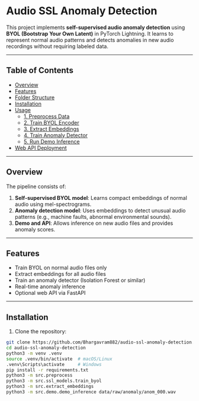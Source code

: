# Audio SSL Anomaly Detection

This project implements **self-supervised audio anomaly detection** using **BYOL (Bootstrap Your Own Latent)** in PyTorch Lightning. It learns to represent normal audio patterns and detects anomalies in new audio recordings without requiring labeled data.

---

## Table of Contents

- [Overview](#overview)  
- [Features](#features)  
- [Folder Structure](#folder-structure)  
- [Installation](#installation)  
- [Usage](#usage)  
  - [1. Preprocess Data](#1-preprocess-data)  
  - [2. Train BYOL Encoder](#2-train-byol-encoder)  
  - [3. Extract Embeddings](#3-extract-embeddings)  
  - [4. Train Anomaly Detector](#4-train-anomaly-detector)  
  - [5. Run Demo Inference](#5-run-demo-inference)  
- [Web API Deployment](#web-api-deployment)  


---

## Overview

The pipeline consists of:

1. **Self-supervised BYOL model**: Learns compact embeddings of normal audio using mel-spectrograms.  
2. **Anomaly detection model**: Uses embeddings to detect unusual audio patterns (e.g., machine faults, abnormal environmental sounds).  
3. **Demo and API**: Allows inference on new audio files and provides anomaly scores.

---

## Features

- Train BYOL on normal audio files only  
- Extract embeddings for all audio files  
- Train an anomaly detector (Isolation Forest or similar)  
- Real-time anomaly inference  
- Optional web API via FastAPI  

---

## Installation

1. Clone the repository:

```bash
git clone https://github.com/Bhargavram882/audio-ssl-anomaly-detection.git
cd audio-ssl-anomaly-detection
python3 -m venv .venv
source .venv/bin/activate  # macOS/Linux
.venv\Scripts\activate     # Windows
pip install -r requirements.txt
python3 -m src.preprocess
python3 -m src.ssl_models.train_byol
python3 -m src.extract_embeddings
python3 -m src.demo.demo_inference data/raw/anomaly/anom_000.wav

